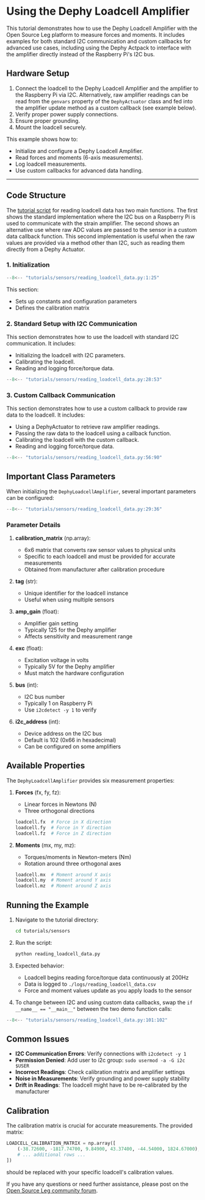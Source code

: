 # Using the Dephy Loadcell Amplifier

This tutorial demonstrates how to use the Dephy Loadcell Amplifier with the Open Source Leg platform to measure forces and moments. It includes examples for both standard I2C communication and custom callbacks for advanced use cases, including using the Dephy Actpack to interface with the amplifier directly instead of the Raspberry Pi's I2C bus.

## Hardware Setup

1. Connect the loadcell to the Dephy Loadcell Amplifier and the amplifier to the Raspberry Pi via I2C. Alternatively, raw amplifier readings can be read from the `genvars` property of the `DephyActuator` class and fed into the amplifier update method as a custom callback (see example below).
2. Verify proper power supply connections.
3. Ensure proper grounding.
4. Mount the loadcell securely.

This example shows how to:

- Initialize and configure a Dephy Loadcell Amplifier.
- Read forces and moments (6-axis measurements).
- Log loadcell measurements.
- Use custom callbacks for advanced data handling.

---

## Code Structure

The [tutorial script](https://github.com/neurobionics/opensourceleg/blob/main/tutorials/sensors/reading_loadcell_data.py) for reading loadcell data has two main functions. The first shows the standard implementation where the I2C bus on a Raspberry Pi is used to communicate with the strain amplifier. The second shows an alternative use where raw ADC values are passed to the sensor in a custom data callback function. This second implementation is useful when the raw values are provided via a method other than I2C, such as reading them directly from a Dephy Actuator.

### 1. Initialization

```python
--8<-- "tutorials/sensors/reading_loadcell_data.py:1:25"
```

This section:

- Sets up constants and configuration parameters
- Defines the calibration matrix

### 2. Standard Setup with I2C Communication

This section demonstrates how to use the loadcell with standard I2C communication. It includes:

- Initializing the loadcell with I2C parameters.
- Calibrating the loadcell.
- Reading and logging force/torque data.

```python
--8<-- "tutorials/sensors/reading_loadcell_data.py:28:53"
```

### 3. Custom Callback Communication
This section demonstrates how to use a custom callback to provide raw data to the loadcell. It includes:

- Using a DephyActuator to retrieve raw amplifier readings.
- Passing the raw data to the loadcell using a callback function.
- Calibrating the loadcell with the custom callback.
- Reading and logging force/torque data.

```python
--8<-- "tutorials/sensors/reading_loadcell_data.py:56:90"
```

## Important Class Parameters

When initializing the `DephyLoadcellAmplifier`, several important parameters can be configured:

```python
--8<-- "tutorials/sensors/reading_loadcell_data.py:29:36"
```

### Parameter Details

1. **calibration_matrix** (np.array):
      - 6x6 matrix that converts raw sensor values to physical units
      - Specific to each loadcell and must be provided for accurate measurements
      - Obtained from manufacturer after calibration procedure

2. **tag** (str):
      - Unique identifier for the loadcell instance
      - Useful when using multiple sensors

3. **amp_gain** (float):
      - Amplifier gain setting
      - Typically 125 for the Dephy amplifier
      - Affects sensitivity and measurement range

4. **exc** (float):
      - Excitation voltage in volts
      - Typically 5V for the Dephy amplifier
      - Must match the hardware configuration

5. **bus** (int):
      - I2C bus number
      - Typically 1 on Raspberry Pi
      - Use `i2cdetect -y 1` to verify

6. **i2c_address** (int):
      - Device address on the I2C bus
      - Default is 102 (0x66 in hexadecimal)
      - Can be configured on some amplifiers

## Available Properties

The `DephyLoadcellAmplifier` provides six measurement properties:

1. **Forces** (fx, fy, fz):
      - Linear forces in Newtons (N)
      - Three orthogonal directions
      ```python
      loadcell.fx  # Force in X direction
      loadcell.fy  # Force in Y direction
      loadcell.fz  # Force in Z direction
      ```

2. **Moments** (mx, my, mz):
      - Torques/moments in Newton-meters (Nm)
      - Rotation around three orthogonal axes
      ```python
      loadcell.mx  # Moment around X axis
      loadcell.my  # Moment around Y axis
      loadcell.mz  # Moment around Z axis
      ```

## Running the Example

1. Navigate to the tutorial directory:
   ```bash
   cd tutorials/sensors
   ```

2. Run the script:
   ```bash
   python reading_loadcell_data.py
   ```

3. Expected behavior:
      - Loadcell begins reading force/torque data continuously at 200Hz
      - Data is logged to `./logs/reading_loadcell_data.csv`
      - Force and moment values update as you apply loads to the sensor

4. To change between I2C and using custom data callbacks, swap the `if __name__ == "__main__"` between the two demo function calls:

```python
--8<-- "tutorials/sensors/reading_loadcell_data.py:101:102"
```

## Common Issues

- **I2C Communication Errors**: Verify connections with `i2cdetect -y 1`
- **Permission Denied**: Add user to i2c group: `sudo usermod -a -G i2c $USER`
- **Incorrect Readings**: Check calibration matrix and amplifier settings
- **Noise in Measurements**: Verify grounding and power supply stability
- **Drift in Readings**: The loadcell might have to be re-calibrated by the manufacturer

## Calibration

The calibration matrix is crucial for accurate measurements. The provided matrix:

```python
LOADCELL_CALIBRATION_MATRIX = np.array([
    (-38.72600, -1817.74700, 9.84900, 43.37400, -44.54000, 1824.67000),
    # ... additional rows ...
])
```
should be replaced with your specific loadcell's calibration values.

If you have any questions or need further assistance, please post on the [Open Source Leg community forum](https://opensourceleg.org/community).
